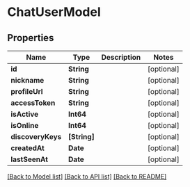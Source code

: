 # ChatUserModel

## Properties
Name | Type | Description | Notes
------------ | ------------- | ------------- | -------------
**id** | **String** |  | [optional] 
**nickname** | **String** |  | [optional] 
**profileUrl** | **String** |  | [optional] 
**accessToken** | **String** |  | [optional] 
**isActive** | **Int64** |  | [optional] 
**isOnline** | **Int64** |  | [optional] 
**discoveryKeys** | **[String]** |  | [optional] 
**createdAt** | **Date** |  | [optional] 
**lastSeenAt** | **Date** |  | [optional] 

[[Back to Model list]](../README.md#documentation-for-models) [[Back to API list]](../README.md#documentation-for-api-endpoints) [[Back to README]](../README.md)


